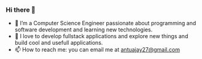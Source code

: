 ### Hi there 👋

- 🌟 I’m a Computer Science Engineer passionate about programming and software development and learning new technologies.
- 🌱 I love to develop fullstack applications and explore new things and build cool and usefull applications.
- 📫 How to reach me: you can email me at antuajay27@gmail.com
